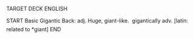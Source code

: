 TARGET DECK
ENGLISH

START
Basic
Gigantic
Back: adj. Huge, giant-like.  gigantically adv. [latin: related to *giant]
END
